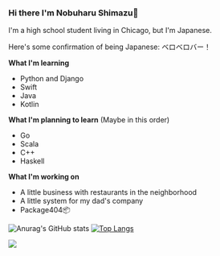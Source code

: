 ### Hi there I'm Nobuharu Shimazu👋

I'm a high school student living in Chicago, but I'm Japanese.

Here's some confirmation of being Japanese: ベロベロバー！

**What I'm learning**
 - Python and Django
 - Swift
 - Java
 - Kotlin

**What I'm planning to learn** (Maybe in this order)
 - Go
 - Scala
 - C++
 - Haskell

**What I'm working on**
 - A little business with restaurants in the neighborhood
 - A little system for my dad's company
 - Package404📦


![Anurag's GitHub stats](https://github-readme-stats.vercel.app/api?username=bichanna)
[![Top Langs](https://github-readme-stats.vercel.app/api/top-langs/?username=bichanna&langs_count=10)](https://github.com/anuraghazra/github-readme-stats)



![](https://komarev.com/ghpvc/?username=bichanna)
